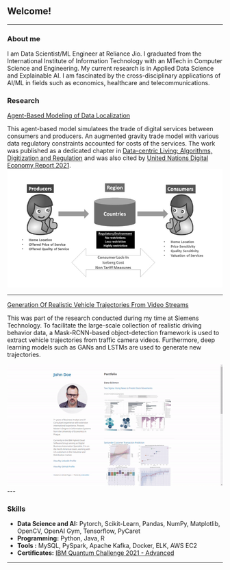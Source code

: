 ## Welcome!

---

### About me

I am Data Scientist/ML Engineer at Reliance Jio.  I graduated from the International Institute of Information Technology with an MTech in Computer Science and Engineering.
My current research is in Applied Data Science and Explainable AI. I am fascinated by the cross-disciplinary applications of AI/ML in fields such as economics, healthcare and telecommunications.

### Research

[Agent-Based Modeling of Data Localization](https://doi.org/10.1016/j.telpol.2020.102022)

This agent-based model simulatees the trade of digital services between consumers and producers.
An augmented gravity trade model with various data regulatory constraints accounted for costs of the services.
The work was published as a dedicated chapter in [Data-centric Living: Algorithms, Digitization and Regulation](http://dx.doi.org/10.4324/9781003093442-12) and was also cited by [United Nations Digital Economy Report 2021](https://unctad.org/webflyer/digital-economy-report-2021).
<img src="/images/ABM.PNG?raw=true"/>

---
[Generation Of Realistic Vehicle Trajectories From Video Streams]("/pdf/Siemens_Research.pdf")

This was part of the research conducted during my time at Siemens Technology.
To facilitate the large-scale collection of realistic driving behavior data,  a Mask-RCNN-based object-detection framework is used to extract vehicle trajectories from traffic camera videos.  Furthermore,  deep learning models such as GANs and LSTMs are used to generate new trajectories.

<img src="/images/demo.gif?raw=true"/>
---

### Skills

- **Data Science and AI:** Pytorch, Scikit-Learn, Pandas, NumPy, Matplotlib, OpenCV, OpenAI Gym, Tensorflow, PyCaret
- **Programming:** Python, Java, R
- **Tools :** MySQL, PySpark, Apache Kafka, Docker, ELK, AWS EC2 
- **Certificates:** [IBM Quantum Challenge 2021 - Advanced](https://www.credly.com/badges/cd92b338-bb42-489e-8406-3ca1dd3e30e3?source=linked_in_profile)

---
